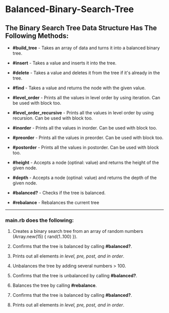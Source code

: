 # Balanced-Binary-Search-Tree

## **The Binary Search Tree Data Structure Has The Following Methods:**

* **#build_tree** - Takes an array of data and turns it into a balanced binary tree.

* **#insert** - Takes a value and inserts it into the tree.

* **#delete** - Takes a value and deletes it from the tree if it's already in the tree.

* **#find** - Takes a value and returns the node with the given value.

* **#level_order** - Prints all the values in level order by using iteration. Can be used with block too.

* **#level_order_recursive** - Prints all the values in level order by using recursion. Can be used with block too.

* **#inorder** - Prints all the values in inorder. Can be used with block too.

* **#preorder** - Prints all the values in preorder. Can be used with block too.

* **#postorder** - Prints all the values in postorder. Can be used with block too.

* **#height** - Accepts a node (optinal: value) and returns the height of the given node.

* **#depth** - Accepts a node (optinal: value) and returns the depth of the given node.

* **#balanced?** - Checks if the tree is balanced.

* **#rebalance** -  Rebalances the current tree

***
### **main.rb does the following:**

1. Creates a binary search tree from an array of random numbers (Array.new(15) { rand(1..100) }).

2. Confirms that the tree is balanced by calling **#balanced?**.

3. Prints out all elements *in level, pre, post, and in order*.

4. Unbalances the tree by adding several numbers > 100.

5. Confirms that the tree is unbalanced by calling **#balanced?**.

6. Balances the tree by calling **#rebalance**.

7. Confirms that the tree is balanced by calling **#balanced?**.

8. Prints out all elements *in level, pre, post, and in order*.
